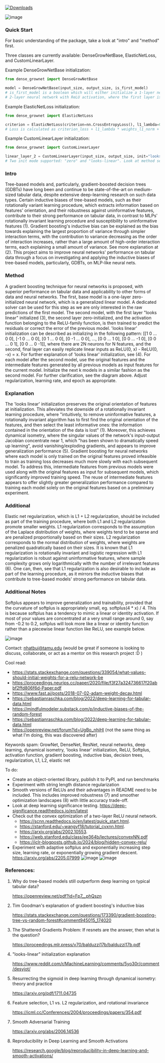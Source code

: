 [![Downloads](https://static.pepy.tech/badge/dense-grownet)](https://pepy.tech/project/dense-grownet)

![image](https://github.com/user-attachments/assets/775d3268-776f-4179-b5d1-871223d6718a)

### Quick Start
For basic understanding of the package, take a look at "intro" and "method" first.

Three classes are currently available: DenseGrowNetBase, ElasticNetLoss, and CustomLinearLayer.

Example DenseGrowNetBase initialization:
```python
from dense_grownet import DenseGrowNetBase

model = DenseGrowNetBase(input_size, output_size, is_first_model)
# is_first_model is a boolean which will either initialize a 1-layer neural network, which is essentially a generalized linear model or a
# 2-layer neural network with ReLU activation, where the first layer is 'looks-linear' initialized and the second layer is zero-initialized
```

Example ElasticNetLoss initialization:
```python
from dense_grownet import ElasticNetLoss

criterion = ElasticNetLoss(criterion=nn.CrossEntropyLoss(), l1_lambda=0.01, l2_lambda=0.01)
# Loss is calculated as criterion_loss + l1_lambda * weights_l1_norm + l2_lambda * weights_l2_norm, with criterion as any desired loss function
```

Example CustomLinearLayer initialization:
```python
from dense_grownet import CustomLinearLayer

linear_layer_2 = CustomLinearLayer(input_size, output_size, init="looks_linear")
# Two init mode supported: "zero" and "looks-linear". Look at method section for example of "looks-linear" initialization
```

### Intro
Tree-based models and, particularly, gradient-boosted decision trees (GDBTs) have long been and continue to be state-of-the-art on medium-sized tabular data, despite extensive deep-learning research on such data types. Certain inductive biases of tree-based models, such as their rotationally variant learning procedure, which extracts information based on features' orientation, and their robustness against uninformative features, contribute to their strong performance on tabular data, in contrast to MLPs' rotationally invariant learning procedure and susceptibility to uninformative features (1). Gradient boosting's inductive bias can be explained as the bias towards explaining the largest proportion of variance through simpler interaction terms, with the contribution to variance decreasing as the order of interaction increases, rather than a large amount of high-order interaction terms, each explaining a small amount of variance. See more explanation at (2). This project aims to improve neural networks' performance on tabular data through a focus on investigating and applying the inductive biases of tree-based models, particularly, GDBTs, on MLP-like neural nets.

### Method
A gradient boosting technique for neural networks is proposed, with superior performance on tabular data and applicability to other forms of data and neural networks. The first, base model is a one-layer zero-initialized neural network, which is a generalized linear model. A dedicated solver can be used for this step as we are only interested in the raw predictions of the first model. The second model, with the first layer "looks linear" initialized (3), the second layer zero-initialized, and the activation function belonging to the ReLU-family function, is then trained to predict the residuals or correct the error of the previous model. 'looks linear' initialization can be described as initializing in the following pattern: [[1  0 ... 0  0], [-1 0 ... 0  0], [0  1 ... 0  0], [0 -1 ... 0  0], ..., [0  0 ... 1  0], [0  0 ... -1 0], [0  0 ... 0  1], [0  0 ... 0 -1]], where there are 2N neurons for N features, and the second, final layer can easily replicate linear inputs as ReLU(0, x) - ReLU(0, -x) = x. For further explanation of 'looks linear' initialization, see (4). For each model after the second model, use the original features and the intermediate features generated by all previous models as input features for the current model. Initialize the next k models in a similar fashion as the second model. For further clarification, see the diagram above. Adjust regularization, learning rate, and epoch as appropriate.

### Explanation
The 'looks linear' initialization preserves the original orientation of features at initialization. This alleviates the downside of a rotationally invariant learning procedure, where "intuitively, to remove uninformative features, a rotationally invariant algorithm has to first find the original orientation of the features, and then select the least informative ones: the information contained in the orientation of the data is lost" (1). Moreover, this achieves dynamical isometry, where the singular values of the network's input-output Jacobian concentrate near 1, which "has been shown to dramatically speed up learning", avoid vanishing/exploding gradients, and appears to improve generalization performance (5). Gradient boosting for neural networks where each model is only trained on the original features proved infeasible to train as training loss decreases much more slowly with each subsequent model. To address this, intermediate features from previous models were used along with the original features as input for subsequent models, which significantly improved training speed. The reuse of intermediate features appears to offer slightly greater generalization performance compared to training each model solely on the original features based on a preliminary experiment.

### Additional
Elastic net regularization, which is L1 + L2 regularization, should be included as part of the training procedure, where both L1 and L2 regularization promote smaller weights. L1 regularization corresponds to the assumption of the Laplace distribution of weights, where weights tend to be sparse and are penalized proportionally based on their sizes. L2 regularization corresponds to the normal distribution of weights, where weights are penalized quadratically based on their sizes. It is known that L1 regularization is rotationally invariant and logistic regression with L1 regularization is robust against uninformative features, where sample complexity grows only logarithmically with the number of irrelevant features (6). One can, then, see that L1 regularization is also desirable to include as part of the learning procedure, as it mirrors the inductive biases that contribute to tree-based models' strong performance on tabular data. 

### Additional Notes
Softplus appears to improve generalization and trainability, provided that the curvature of softplus is appropriately small, eg. softplus(4 * x) / 4. This is because softplus has a tendency to mimic a linear or identity activation. If most of your values are concentrated at a very small range around 0, say from -0.2 to 0.2, softplus will look more like a linear or identity function rather than a piecewise linear function like ReLU, see example below.

![image](https://github.com/user-attachments/assets/6f822155-aeea-45fe-8114-fb6c46a2d893)

Contact: nhatbui@tamu.edu (would be great if someone is looking to discuss, collaborate, or act as a mentor on this research project :D )

Cool read:
- https://stats.stackexchange.com/questions/339054/what-values-should-initial-weights-for-a-relu-network-be
- https://proceedings.neurips.cc/paper/2020/file/f3f27a324736617f20abbf2ffd806f6d-Paper.pdf
- https://www.fast.ai/posts/2018-07-02-adam-weight-decay.html
- https://sebastianraschka.com/blog/2022/deep-learning-for-tabular-data.html
- https://mindfulmodeler.substack.com/p/inductive-biases-of-the-random-forest
- https://sebastianraschka.com/blog/2022/deep-learning-for-tabular-data.html
- https://openreview.net/forum?id=UgBo_nhiHl (not the same thing as what I'm doing, this was discovered after)

Keywords spam:
GrowNet, DenseNet, ResNet, neural networks, deep learning, dynamical isometry, 'looks linear' initialization, ReLU, Softplus, activation function, gradient boosting, inductive bias, decision trees, regularization, L1, L2, elastic net

To do:
- Create an object-oriented library, publish it to PyPI, and run benchmarks
- Experiment with string length distance regularization
- Smooth versions of ReLUs and their advantages in README need to be included. This includes improved robustness (7) and smoother optimization landscapes (8) with little accuracy trade-off.
- Look at deep learning significance testing. https://deep-significance.readthedocs.io/en/latest
- Check out the convex optimization of a two-layer ReLU neural network.
   - https://scnn.readthedocs.io/en/latest/quick_start.html.
   - https://stanford.edu/~wangyf18/tutorial_cvxnn.html.
   - https://arxiv.org/abs/2002.10553.
   - https://web.stanford.edu/class/ee364b/lectures/convexNN.pdf
   - https://iclr-blogposts.github.io/2024/blog/hidden-convex-relu/
- Experiment with adaptive softplus and exponentially increasing step size, learning rate, or exponentially growing gradient descent. https://arxiv.org/abs/2205.07999
  ![image](https://github.com/user-attachments/assets/07f7ac64-5645-43ca-8920-16a6b621026d)
  ![image](https://github.com/user-attachments/assets/6a5a0625-c4c4-4943-8332-7b1f259bba80)




### References: 
1) Why do tree-based models still outperform deep learning on typical tabular data?

   https://openreview.net/pdf?id=Fp7__phQszn
2) Tim Goodman's explanation of gradient boosting's inductive bias

    https://stats.stackexchange.com/questions/173390/gradient-boosting-tree-vs-random-forest#comment945015_174020
3) The Shattered Gradients Problem: If resnets are the answer, then what is the question?

   https://proceedings.mlr.press/v70/balduzzi17b/balduzzi17b.pdf
4) "looks-linear" initialization explanation

   https://www.reddit.com/r/MachineLearning/comments/5yo30r/comment/desyjot/
5) Resurrecting the sigmoid in deep learning through dynamical isometry: theory and practice

   https://arxiv.org/pdf/1711.04735
6) Feature selection, L1 vs. L2 regularization, and rotational invariance

   https://icml.cc/Conferences/2004/proceedings/papers/354.pdf
7) Smooth Adversarial Training

   https://arxiv.org/abs/2006.14536
8) Reproducibility in Deep Learning and Smooth Activations

   https://research.google/blog/reproducibility-in-deep-learning-and-smooth-activations/

